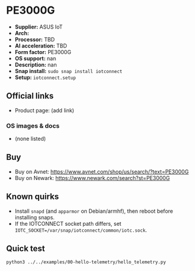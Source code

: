 # PE3000G

- **Supplier:** ASUS IoT
- **Arch:** 
- **Processor:** TBD
- **AI acceleration:** TBD
- **Form factor:** PE3000G
- **OS support:** nan
- **Description:** nan
- **Snap install:** `sudo snap install iotconnect`
- **Setup:** `iotconnect.setup`

## Official links
- Product page: (add link)

### OS images & docs
- (none listed)

## Buy
- Buy on Avnet: https://www.avnet.com/shop/us/search/?text=PE3000G
- Buy on Newark: https://www.newark.com/search?st=PE3000G

## Known quirks
- Install `snapd` (and `apparmor` on Debian/armhf), then reboot before installing snaps.
- If the IOTCONNECT socket path differs, set `IOTC_SOCKET=/var/snap/iotconnect/common/iotc.sock`.

## Quick test
```bash
python3 ../../examples/00-hello-telemetry/hello_telemetry.py
```
